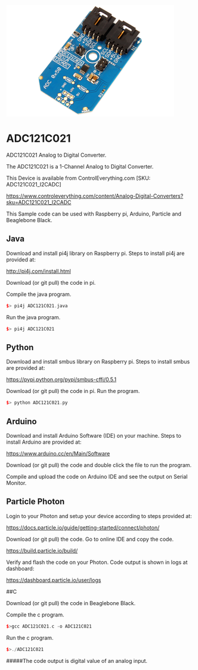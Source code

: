 [![ADC121C021](ADC121C021_I2CADC.png)](https://www.controleverything.com/content/Analog-Digital-Converters?sku=ADC121C021_I2CADC)
# ADC121C021
ADC121C021 Analog to Digital Converter.

The ADC121C021 is a 1-Channel Analog to Digital Converter.

This Device is available from ControlEverything.com [SKU: ADC121C021_I2CADC]

https://www.controleverything.com/content/Analog-Digital-Converters?sku=ADC121C021_I2CADC

This Sample code can be used with Raspberry pi, Arduino, Particle and Beaglebone Black.

## Java
Download and install pi4j library on Raspberry pi. Steps to install pi4j are provided at:

http://pi4j.com/install.html

Download (or git pull) the code in pi.

Compile the java program.
```cpp
$> pi4j ADC121C021.java
```

Run the java program.
```cpp
$> pi4j ADC121C021
```

## Python
Download and install smbus library on Raspberry pi. Steps to install smbus are provided at:

https://pypi.python.org/pypi/smbus-cffi/0.5.1

Download (or git pull) the code in pi. Run the program.

```cpp
$> python ADC121C021.py
```

## Arduino
Download and install Arduino Software (IDE) on your machine. Steps to install Arduino are provided at:

https://www.arduino.cc/en/Main/Software

Download (or git pull) the code and double click the file to run the program.

Compile and upload the code on Arduino IDE and see the output on Serial Monitor.


## Particle Photon

Login to your Photon and setup your device according to steps provided at:

https://docs.particle.io/guide/getting-started/connect/photon/

Download (or git pull) the code. Go to online IDE and copy the code.

https://build.particle.io/build/

Verify and flash the code on your Photon. Code output is shown in logs at dashboard:

https://dashboard.particle.io/user/logs


##C

Download (or git pull) the code in Beaglebone Black.

Compile the c program.
```cpp
$>gcc ADC121C021.c -o ADC121C021
```
Run the c program.
```cpp
$>./ADC121C021
```

#####The code output is digital value of an analog input.
